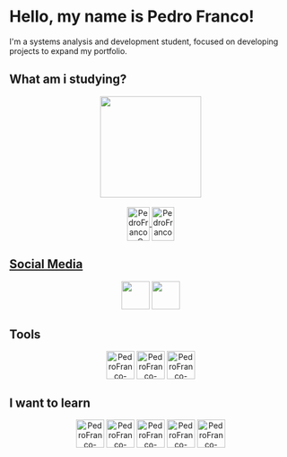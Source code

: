 # Hello, my name is Pedro Franco! 
<p> I'm a systems analysis and development student, focused on developing projects to expand my portfolio. </p>

<h2> <b> What am i studying? </b> </h2>
<div align="center">
    <a href="https://github.com/Pedro-1302">
        <img height="180em" src="https://github-readme-stats.vercel.app/api/top-langs/?username=Pedro-1302&layout=compact&langs_count=7&theme=dark" />
        <div style="display: inline_block"><br>
            <img align="center" alt="PedroFranco-C" height="60" width="40" src="https://cdn.jsdelivr.net/gh/devicons/devicon/icons/c/c-original.svg">
            <img align="center" alt="PedroFranco-Kotlin" height="60" width="40" src="https://cdn.jsdelivr.net/gh/devicons/devicon/icons/kotlin/kotlin-original.svg">
        </div>
</div>

<h2> <b> Social Media </b> </h2>

<div align="center">
    <a href="https://www.instagram.com/francop13g/"><img height="50" width="50" src="https://cdn.icon-icons.com/icons2/1211/PNG/512/1491580635-yumminkysocialmedia26_83102.png"></a>
    <a href="https://www.linkedin.com/in/pedrofranco13/"><img height="50" width="50" src="https://cdn.icon-icons.com/icons2/805/PNG/512/linkedin_icon-icons.com_65929.png"></a>  
</div>

<h2> <b> Tools </b> </h2> 

<div align="center">
	<img align="center" alt="PedroFranco-Intellij" height="50" width="50" src="https://cdn.jsdelivr.net/gh/devicons/devicon/icons/intellij/intellij-original.svg"/>
	<img align="center" alt="PedroFranco-VSCode" height="50" width="50" src="https://cdn.jsdelivr.net/gh/devicons/devicon/icons/vscode/vscode-original.svg"/>
	<img align="center" alt="PedroFranco-AndroidStudio" height="50" width="50" src="https://cdn.jsdelivr.net/gh/devicons/devicon/icons/androidstudio/androidstudio-original.svg"/>
</div>

<h2> <b> I want to learn </b> </h2> 

<div align="center"> 
	<img align="center" alt="PedroFranco-PHP" height="50" width="50" src="https://cdn.jsdelivr.net/gh/devicons/devicon/icons/php/php-original.svg"/>
	<img align="center" alt="PedroFranco-Postgree" height="50" width="50" src="https://cdn.jsdelivr.net/gh/devicons/devicon/icons/postgresql/postgresql-original.svg"/>
	<img align="center" alt="PedroFranco-Unity" height="50" width="50" src="https://cdn.jsdelivr.net/gh/devicons/devicon/icons/unity/unity-original.svg"/>
	<img align="center" alt="PedroFranco-Flutter" height="50" width="50" src="https://cdn.jsdelivr.net/gh/devicons/devicon/icons/flutter/flutter-original.svg"/>
	<img align="center" alt="PedroFranco-Swift" height="50" width="50" src="https://cdn.jsdelivr.net/gh/devicons/devicon/icons/swift/swift-original.svg"/>
</div> 

